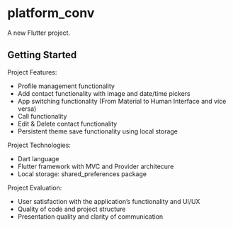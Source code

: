 # platform_conv

A new Flutter project.

## Getting Started

Project Features:
- Profile management functionality
- Add contact functionality with image and date/time pickers
- App switching functionality (From Material to Human Interface and vice versa)
- Call functionality
- Edit & Delete contact functionality
- Persistent theme save functionality using local storage

Project Technologies:
- Dart language
- Flutter framework with MVC and Provider architecure
- Local storage: shared_preferences package

Project Evaluation:
- User satisfaction with the application’s functionality and UI/UX
- Quality of code and project structure
- Presentation quality and clarity of communication

